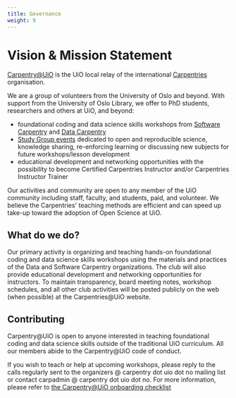 ```yaml
---
title: Governance
weight: 9
---
```


# Vision & Mission Statement

[Carpentry@UiO](https://www.uio.no/english/for-employees/support/research/research-data/training/carpentry/)
is the UiO local relay of the international
[Carpentries](https://carpentries.org) organisation.

We are a group of volunteers from the University of Oslo and beyond.
With support from the University of Oslo Library, we offer to PhD
students, researchers and others at UiO, and beyond:

- foundational coding and data science skills workshops from [Software
    Carpentry](http://software-carpentry.org/lessons) and [Data
    Carpentry](http://datacarpentry.org/lessons)
- [Study Group events](https://uio-carpentry.github.io/studyGroup)
    dedicated to open and reproducible science, knowledge sharing,
    re-enforcing learning or discussing new subjects for future
    workshops/lesson development
- educational development and networking opportunities with the
    possibility to become Certified Carpentries Instructor and/or
    Carpentries Instructor Trainer

Our activities and community are open to any member of the UiO community
including staff, faculty, and students, paid, and volunteer. We believe
the Carpentries' teaching methods are efficient and can speed up take-up
toward the adoption of Open Science at UiO.

## What do we do?

Our primary activity is organizing and teaching hands-on foundational
coding and data science skills workshops using the materials and
practices of the Data and Software Carpentry organizations. The club
will also provide educational development and networking opportunities
for instructors. To maintain transparency, board meeting notes, workshop
schedules, and all other club activities will be posted publicly on the
web (when possible) at the Carpentries@UiO website.

## Contributing

Carpentry@UiO is open to anyone interested in teaching foundational
coding and data science skills outside of the traditional UiO
curriculum. All our members abide to the Carpentry@UiO code of conduct.

If you wish to teach or help at upcoming workshops, please reply to the
calls regularly sent to the organizers @ carpentry dot uio dot no
mailing list or contact carpadmin @ carpentry dot uio dot no. For more
information, please refer to [the Carpentry@UiO onboarding
checklist](https://github.com/uio-carpentry/organisational/blob/master/workshop_operations/onboarding-checklist.md#how-do-i-get-started-with-teaching-a-carpentries-workshop-at-uio)